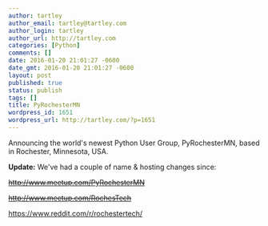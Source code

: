 ```yaml
---
author: tartley
author_email: tartley@tartley.com
author_login: tartley
author_url: http://tartley.com
categories: [Python]
comments: []
date: 2016-01-20 21:01:27 -0600
date_gmt: 2016-01-20 21:01:27 -0600
layout: post
published: true
status: publish
tags: []
title: PyRochesterMN
wordpress_id: 1651
wordpress_url: http://tartley.com/?p=1651
---
```


Announcing the world's newest Python User Group, PyRochesterMN, based in
Rochester, Minnesota, USA.

**Update:** We've had a couple of name & hosting changes since:

~~<http://www.meetup.com/PyRochesterMN>~~

~~<http://www.meetup.com/RochesTech>~~

<https://www.reddit.com/r/rochestertech/>

